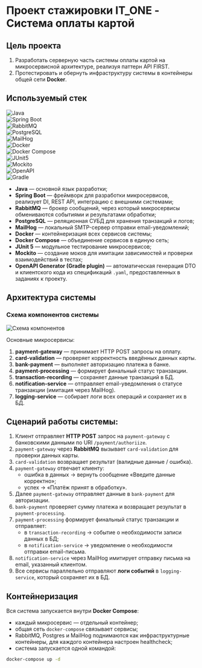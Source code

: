 # Проект стажировки IT_ONE - Система оплаты картой

## Цель проекта
1. Разработать серверную часть системы оплаты картой на микросервисной архитектуре, реализуя паттерн API FIRST.  
2. Протестировать и обернуть инфраструктуру системы в контейнеры общей сети **Docker**.

## Используемый стек

![Java](https://img.shields.io/badge/Java-orange?logo=java&logoColor=white)  
![Spring Boot](https://img.shields.io/badge/Spring%20Boot-3.x-brightgreen?logo=spring&logoColor=white)  
![RabbitMQ](https://img.shields.io/badge/RabbitMQ-Message%20Broker-FF6600?logo=rabbitmq&logoColor=white)  
![PostgreSQL](https://img.shields.io/badge/PostgreSQL-Database-316192?logo=postgresql&logoColor=white)  
![MailHog](https://img.shields.io/badge/MailHog-SMTP%20Testing-red?logo=mail.ru&logoColor=white)  
![Docker](https://img.shields.io/badge/Docker-Containerization-2496ED?logo=docker&logoColor=white)  
![Docker Compose](https://img.shields.io/badge/Docker%20Compose-Orchestration-2496ED?logo=docker&logoColor=white)  
![JUnit5](https://img.shields.io/badge/JUnit5-Testing-25A162?logo=junit5&logoColor=white)  
![Mockito](https://img.shields.io/badge/Mockito-Mocking-yellow?logo=java&logoColor=white)  
![OpenAPI](https://img.shields.io/badge/OpenAPI-Codegen-6BA539?logo=openapiinitiative&logoColor=white)  
![Gradle](https://img.shields.io/badge/Gradle-Build%20Tool-02303A?logo=gradle&logoColor=white) 

- **Java** — основной язык разработки;
- **Spring Boot** — фреймворк для разработки микросервисов, реализует DI, REST API, интеграцию с внешними системами;
- **RabbitMQ** — брокер сообщений, через который микросервисы обмениваются событиями и результатами обработки;
- **PostgreSQL** — реляционная СУБД для хранения транзакций и логов;
- **MailHog** — локальный SMTP-сервер отправки email-уведомлений;  
- **Docker** — контейнеризация всех сервисов системы;  
- **Docker Compose** — объединение сервисов в единую сеть;  
- **JUnit 5** — модульное тестирование микросервисов;
- **Mockito** — создание моков для имитации зависимостей и проверки взаимодействий в тестах;  
- **OpenAPI Generator (Gradle plugin)** — автоматическая генерация DTO и клиентского кода из спецификаций `.yaml`, предоставленных в заданиях к проекту.  

## Архитектура системы

### Схема компонентов системы
![Схема компонентов](https://github.com/user-attachments/assets/4598fca5-40a0-498b-b19c-aebd73d35890)

Основные микросервисы:
1. **payment-gateway** — принимает HTTP POST запросы на оплату.
2. **card-validation** — проверяет корректность введённых данных карты.
3. **bank-payment** — выполняет авторизацию платежа в банке.
4. **payment-processing** — формирует финальный статус транзакции.
5. **transaction-recording** — сохраняет данные транзакций в БД.
6. **notification-service** — отправляет email-уведомления о статусе транзакции (имитация через MailHog).
7. **logging-service** — собирает логи всех операций и сохраняет их в БД.

## Сценарий работы системы:
1. Клиент отправляет **HTTP POST** запрос на `payment-gateway` c банковскими данными по URI `/payment/authoriize`.
2. `payment-gateway` через **RabbitMQ** вызывает `card-validation` для проверки данных карты.
3. `card-validation` возвращает результат (валидные данные / ошибка).
4. `payment-gateway` отвечает клиенту:  
   - ошибка в данных → вернуть сообщение «Введите данные корректно»;  
   - успех → «Платёж принят в обработку».
5. Далее `payment-gateway` отправляет данные в `bank-payment` для авторизации.
6. `bank-payment` проверяет сумму платежа и возвращает результат в `payment-processing`.
7. `payment-processing` формирует финальный статус транзакции и отправляет:  
   - в `transaction-recording` → событие о необходимости записи данных в БД;  
   - в `notification-service` → уведомление о необходимости отправки email-письма.
8. `notification-service` через MailHog имитирует отправку письма на email, указанный клиентом.
9. Все сервисы параллельно отправляют **логи событий** в `logging-service`, который сохраняет их в БД.

## Контейнеризация
Вся система запускается внутри **Docker Compose**:
- каждый микросервис — отдельный контейнер;
- общая сеть `docker-compose` связывает сервисы;
- RabbitMQ, Postgres и MailHog поднимаются как инфраструктурные контейнеры, для каждого контейнера настроен healthcheck;
- система запускается одной командой:

```bash
docker-compose up -d
